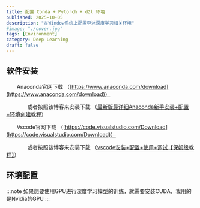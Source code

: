 ```yaml
---
title: 配置 Conda + Pytorch + d2l 环境
published: 2025-10-05
description: "在Window系统上配置李沐深度学习相关环境"
#image: "./cover.jpg"
tags: [Environment]
category: Deep Learning
draft: false
---
```



## 软件安装

&emsp;&emsp;Anaconda官网下载 （[https://www.anaconda.com/download](https://www.anaconda.com/download)）

&emsp;&emsp;&emsp;&emsp;或者按照该博客来安装下载 （[最新版最详细Anaconda新手安装+配置+环境创建教程](https://blog.csdn.net/qq_44000789/article/details/142214660)）

&emsp;&emsp;Vscode官网下载 （[https://code.visualstudio.com/Download](https://code.visualstudio.com/Download)）

&emsp;&emsp;&emsp;&emsp;或者按照该博客来安装下载 （[vscode安装+配置+使用+调试【保姆级教程】](https://blog.csdn.net/weixin_60915103/article/details/131617196)）

## 环境配置

:::note
如果想要使用GPU进行深度学习模型的训练，就需要安装CUDA，我用的是Nvidia的GPU
:::